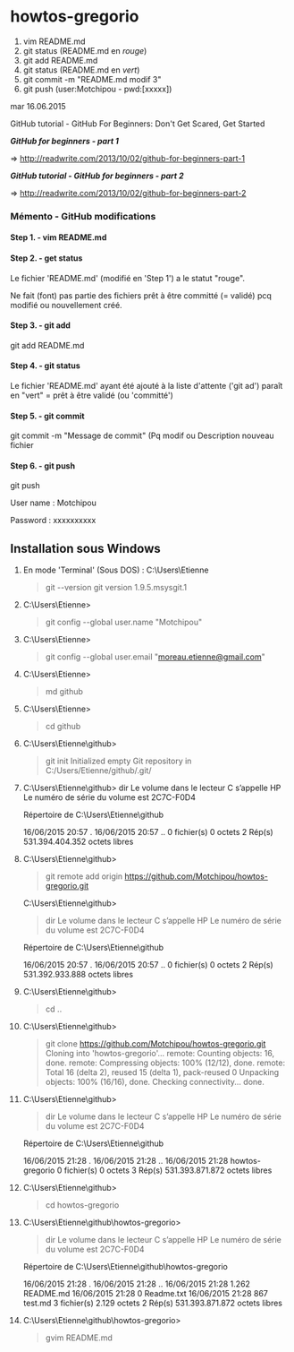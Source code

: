 # howtos-gregorio

1. vim README.md
2. git status (README.md en _rouge_)
3. git add README.md
4. git status (README.md en _vert_)
5. git commit -m "README.md modif 3"
6. git push (user:Motchipou - pwd:[xxxxx])

	
mar 16.06.2015

GitHub tutorial  -  GitHub For Beginners: Don't Get Scared, Get Started

**_GitHub for beginners - part 1_**

=> http://readwrite.com/2013/10/02/github-for-beginners-part-1



**_GitHub tutorial  -  GitHub for beginners - part 2_**

=> http://readwrite.com/2013/10/02/github-for-beginners-part-2



### Mémento - GitHub modifications

#### Step 1. - vim README.md

#### Step 2. - get status

Le fichier 'README.md' (modifié en 'Step 1') a le statut "rouge".

Ne fait (font) pas partie des fichiers prêt à être committé (= validé) pcq
modifié ou nouvellement créé.

#### Step 3. - git add

git add README.md

#### Step 4. - git status

Le fichier 'README.md' ayant été ajouté à la liste d'attente ('git ad') 
paraît en "vert" = prêt à être validé (ou 'committé')

#### Step 5. - git commit

git commit -m "Message de commit" (Pq modif ou Description nouveau fichier


#### Step 6. - git push

git push


User name : Motchipou

Password  : xxxxxxxxxx


## Installation sous Windows

1. En mode 'Terminal' (Sous DOS) :
   C:\Users\Etienne
	 > git --version
   > git version 1.9.5.msysgit.1

2. C:\Users\Etienne>
   > git config --global user.name "Motchipou"

3. C:\Users\Etienne>
   > git config --global user.email "moreau.etienne@gmail.com"

4. C:\Users\Etienne>
   > md github

5. C:\Users\Etienne>
   > cd github

6. C:\Users\Etienne\github>
   > git init
   > Initialized empty Git repository in C:/Users/Etienne/github/.git/

7. C:\Users\Etienne\github>
   dir
   Le volume dans le lecteur C s’appelle HP
   Le numéro de série du volume est 2C7C-F0D4

   Répertoire de C:\Users\Etienne\github

   16/06/2015  20:57    <REP>          .
   16/06/2015  20:57    <REP>          ..
                  0 fichier(s)                0 octets
                  2 Rép(s)  531.394.404.352 octets libres

8. C:\Users\Etienne\github>
   > git remote add origin https://github.com/Motchipou/howtos-gregorio.git

   C:\Users\Etienne\github>
	 > dir
   Le volume dans le lecteur C s’appelle HP
   Le numéro de série du volume est 2C7C-F0D4

   Répertoire de C:\Users\Etienne\github

   16/06/2015  20:57    <REP>          .
   16/06/2015  20:57    <REP>          ..
                  0 fichier(s)                0 octets
                  2 Rép(s)  531.392.933.888 octets libres

 9. C:\Users\Etienne\github>
    > cd ..

10. C:\Users\Etienne\github>
    > git clone https://github.com/Motchipou/howtos-gregorio.git
    Cloning into 'howtos-gregorio'...
    remote: Counting objects: 16, done.
    remote: Compressing objects: 100% (12/12), done.
    remote: Total 16 (delta 2), reused 15 (delta 1), pack-reused 0
    Unpacking objects: 100% (16/16), done.
    Checking connectivity... done.

11. C:\Users\Etienne\github>
    > dir
    Le volume dans le lecteur C s’appelle HP
    Le numéro de série du volume est 2C7C-F0D4

    Répertoire de C:\Users\Etienne\github

    16/06/2015  21:28    <REP>          .
    16/06/2015  21:28    <REP>          ..
    16/06/2015  21:28    <REP>          howtos-gregorio
                  0 fichier(s)                0 octets
                  3 Rép(s)  531.393.871.872 octets libres

12. C:\Users\Etienne\github>
    > cd howtos-gregorio

13. C:\Users\Etienne\github\howtos-gregorio>
    > dir
    Le volume dans le lecteur C s’appelle HP
    Le numéro de série du volume est 2C7C-F0D4

    Répertoire de C:\Users\Etienne\github\howtos-gregorio

    16/06/2015  21:28    <REP>          .
    16/06/2015  21:28    <REP>          ..
    16/06/2015  21:28             1.262 README.md
    16/06/2015  21:28                 0 Readme.txt
    16/06/2015  21:28               867 test.md
                   3 fichier(s)            2.129 octets
                   2 Rép(s)  531.393.871.872 octets libres

14. C:\Users\Etienne\github\howtos-gregorio>
    > gvim README.md



